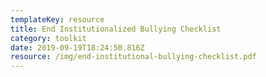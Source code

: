 ```yaml
---
templateKey: resource
title: End Institutionalized Bullying Checklist
category: toolkit
date: 2019-09-19T18:24:50.816Z
resource: /img/end-institutional-bullying-checklist.pdf
---
```


